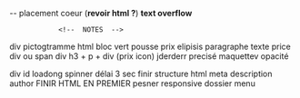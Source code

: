 

-- placement coeur (**revoir html ?**)
**text overflow**



                <!--  NOTES  -->


div pictogtramme html bloc vert pousse prix  elipisis paragraphe texte
price div ou span 
div h3 + p + div (prix icon)
jderderr precisé maquettev 
opacité 

div id loadong spinner
délai 3 sec 
finir structure html 
meta description author 
FINIR HTML EN PREMIER 
pesner responsive 
dossier menu 